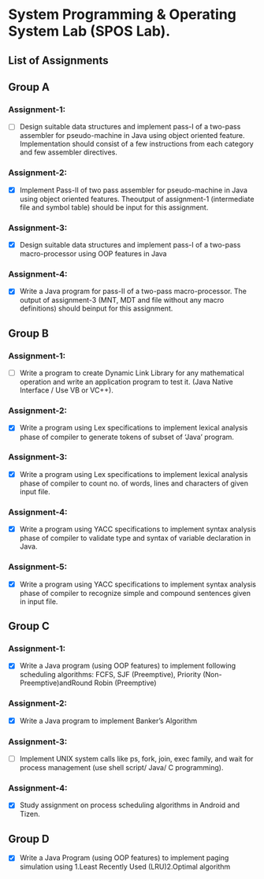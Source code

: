 # System Programming & Operating System Lab (SPOS Lab).

## List of Assignments

## Group A

### Assignment-1:
- [ ] Design  suitable  data  structures  and  implement  pass-I  of  a  two-pass  assembler  for  pseudo-machine  in  Java  using  object  oriented  feature.  Implementation  should  consist  of  a  few instructions from each category and few assembler directives.

### Assignment-2: 
- [x] Implement  Pass-II  of  two  pass  assembler  for  pseudo-machine  in  Java  using  object  oriented features.  Theoutput  of  assignment-1  (intermediate  file   and  symbol   table)  should  be  input for this assignment.

### Assignment-3: 
- [x] Design suitable  data  structures  and  implement  pass-I  of  a  two-pass  macro-processor  using OOP features in Java

### Assignment-4: 
- [x] Write a Java program for pass-II of a two-pass macro-processor. The output of assignment-3 (MNT, MDT and file without any macro definitions) should beinput for this assignment.


## Group B

### Assignment-1: 
- [ ] Write  a  program  to  create  Dynamic  Link  Library  for  any  mathematical  operation  and  write an application program to test it. (Java Native Interface / Use VB or VC++).

### Assignment-2: 
- [x] Write a program using Lex specifications to implement lexical analysis phase of compiler to generate tokens of subset of ‘Java’ program.

### Assignment-3: 
- [x] Write a program using Lex specifications to implement lexical analysis phase of compiler to count no. of words, lines and characters of given input file.

### Assignment-4: 
- [x] Write a program using YACC specifications to implement syntax analysis phase of compiler to validate type and syntax of variable declaration in Java.

### Assignment-5: 
- [x] Write a program using YACC specifications to implement syntax analysis phase of compiler to recognize simple and compound sentences given in input file.


## Group C

### Assignment-1: 
- [x] Write a Java program (using OOP features)  to implement following scheduling algorithms: FCFS, SJF (Preemptive), Priority (Non-Preemptive)andRound Robin (Preemptive)

### Assignment-2: 
- [x] Write a Java program to implement Banker’s Algorithm

### Assignment-3: 
- [ ] Implement  UNIX  system  calls  like  ps,  fork,  join,  exec  family,  and  wait  for  process management (use shell script/ Java/ C programming).

### Assignment-4: 
- [x] Study assignment on process scheduling algorithms in Android and Tizen.

## Group D

- [x] Write a Java Program (using OOP features) to implement   paging simulation using 1.Least Recently Used (LRU)2.Optimal algorithm